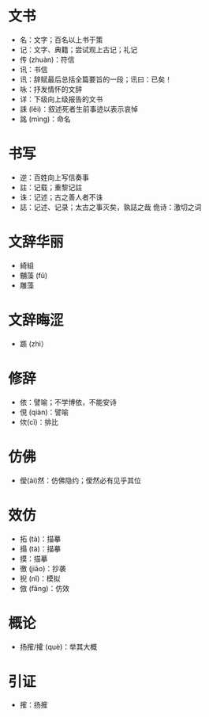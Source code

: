 # 文书
* 名：文字；百名以上书于策
* 记：文字、典籍；尝试观上古记；礼记
* 传 (zhuàn)：符信
* 讯：书信
* 讯：辞赋最后总括全篇要旨的一段；讯曰：已矣！
* 咏：抒发情怀的文辞
* 详：下级向上级报告的文书
* 誄 (lěi)：叙述死者生前事迹以表示哀悼
* 詺 (mìng)：命名

# 书写
* 逆：百姓向上写信奏事
* 註：记载；重黎记註
* 诛：记述；古之善人者不诛
* 誌：记述、记录；太古之事灭矣，孰誌之哉
佹诗：激切之词

# 文辞华丽
* 綺組
* 黼藻 (fǔ)
* 雕藻
# 文辞晦涩
* 踬 (zhì）
# 修辞
* 依：譬喻；不学博依，不能安诗
* 俔 (qiàn)：譬喻
* 佽(cì)：排比
# 仿佛
* 僾(ài)然：仿佛隐约；僾然必有见乎其位
# 效仿
* 拓 (tà)：描摹
* 搨 (tà)：描摹
* 摸：描摹
* 徼 (jiāo)：抄袭
* 掜 (nǐ)：模拟
* 倣 (fǎng)：仿效

# 概论
* 扬㩁/攉 (què)：举其大概
# 引证
* 㩁：扬㩁

